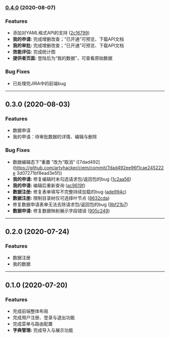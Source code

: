 ### [0.4.0](https://github.com/artyhacker/ciem/compare/v0.3.0...v0.4.1) (2020-08-07)


### Features

* 添加对YAML格式API的支持 ([2c16799](https://github.com/artyhacker/ciem/commit/2c167994bd13678f4e68c6640f64eb8cbb725f32))
* **我的申请:** 完成增删改查；“已开通”可预览、下载API文档
* **我的审批:** 完成增删改查；“已开通”可预览、下载API文档
* **效能评估:** 完成统计图
* **提供者页面:** 登陆后为“我的数据”，可查看原始数据

### Bug Fixes

* 已处理完JIRA中的前端bug

---

## 0.3.0 (2020-08-03)

### Features

* 数据申请
* 我的申请：待审批数据的详情、编辑与删除

### Bug Fixes

* 数据编辑态下“重置 ”改为“取消” ([7dad492](https://github.com/artyhacker/ciem/commit/7dad492ee96f1cae245222e
3d07271bf8ead3e5f))
* **我的申请:** 修复编辑时未勾选请求包/返回包的bug ([1c2aa56](https://github.com/artyhacker/ciem/commit/1c2aa56e089b256c438b17590eb624bd7b665578))
* **我的申请:** 编辑后重新查询 ([ac9619f](https://github.com/artyhacker/ciem/commit/ac9619fe7980953db8b63ce017d3c25b931cc2cd))
* **数据注册:** 修复表单填写不完整持续加载的bug ([ade994c](https://github.com/artyhacker/ciem/commit/ade994c325af769aa4fc2ebf587730678a321e74))
* **数据注册:** 限制目录树仅可选择叶节点 ([8632cda](https://github.com/artyhacker/ciem/commit/8632cda4ac2d1ff15fe6629a7f8f3dc2e1ff5529))
* 修复数据申请表单无法去除请求包/返回包的bug ([9bf21b7](https://github.com/artyhacker/ciem/commit/9bf21b776152aaf79f418d9c61b19815afb691ed))
* **数据申请:** 修复数据映射展示字段错误 ([905c249](https://github.com/artyhacker/ciem/commit/905c2494eccc6e76b53ff1e28a6adfb1f1bf2861))

---

## 0.2.0 (2020-07-24)

### Features

* 数据注册
* 我的数据

---

## 0.1.0 (2020-07-20)

### Features

* 完成前端整体布局
* 完成用户注册、登录与退出功能
* 完成菜单与路由配置
* **字典管理:** 完成导入与展示功能
